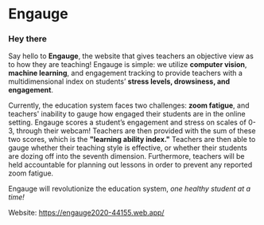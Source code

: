 # Engauge

### Hey there

Say hello to **Engauge**, the website that gives teachers an objective view as to how they are teaching! Engauge is simple: we utilize __computer vision__, __machine learning__, and engagement tracking to provide teachers with a multidimensional index on students’ __stress levels, drowsiness, and engagement__.

Currently, the education system faces two challenges: __zoom fatigue__, and teachers' inability to gauge how engaged their students are in the online setting. Engauge scores a student’s engagement and stress on scales of 0-3, through their webcam! Teachers are then provided with the sum of these two scores, which is the __"learning ability index."__ Teachers are then able to gauge whether their teaching style is effective, or whether their students are dozing off into the seventh dimension. Furthermore, teachers will be held accountable for planning out lessons in order to prevent any reported zoom fatigue.

Engauge will revolutionize the education system, *one healthy student at a time!*

Website: https://engauge2020-44155.web.app/
